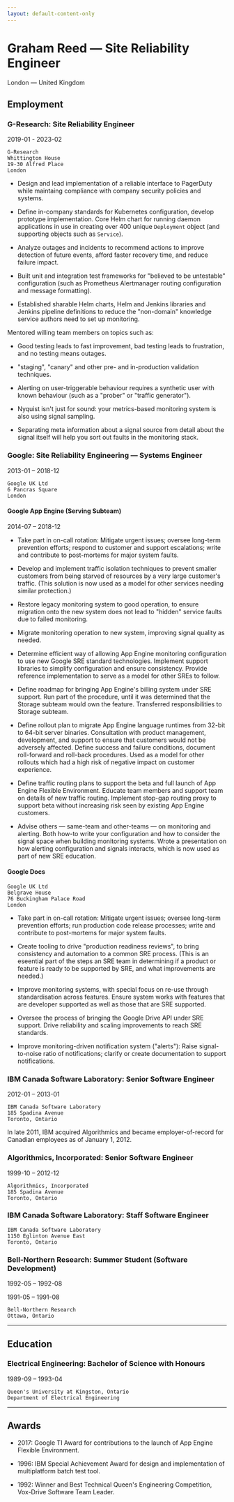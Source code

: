 ```yaml
---
layout: default-content-only
---
```

# Graham Reed &mdash; Site Reliability Engineer

London &mdash; United Kingdom

## Employment

### G-Research: Site Reliability Engineer

2019-01 - 2023-02

    G-Research
    Whittington House
    19-30 Alfred Place
    London

-   Design and lead implementation of a reliable interface to
    PagerDuty while maintaing compliance with company security
    policies and systems.

-   Define in-company standards for Kubernetes configuration, develop
    prototype implementation. Core Helm chart for running daemon
    applications in use in creating over 400 unique `Deployment` object
    (and supporting objects such as `Service`).

-   Analyze outages and incidents to recommend actions to improve
    detection of future events, afford faster recovery time, and
    reduce failure impact.

-   Built unit and integration test frameworks for "believed to be
    untestable" configuration (such as Prometheus Alertmanager routing
    configuration and message formatting).

-   Established sharable Helm charts, Helm and Jenkins libraries and
    Jenkins pipeline definitions to reduce the "non-domain" knowledge
    service authors need to set up monitoring.

Mentored willing team members on topics such as:

-   Good testing leads to fast improvement, bad testing leads to
    frustration, and no testing means outages.

-   "staging", "canary" and other pre- and in-production validation
    techniques.

-   Alerting on user-triggerable behaviour requires a synthetic user
    with known behaviour (such as a "prober" or "traffic generator").

-   Nyquist isn't just for sound: your metrics-based monitoring system
    is also using signal sampling.

-   Separating meta information about a signal source from detail
    about the signal itself will help you sort out faults in the
    monitoring stack.

### Google: Site Reliability Engineering &mdash; Systems Engineer

2013-01 &ndash; 2018-12

    Google UK Ltd
    6 Pancras Square
    London

#### Google App Engine (Serving Subteam)

2014-07 &ndash; 2018-12

-   Take part in on-call rotation: Mitigate urgent issues; oversee
    long-term prevention efforts; respond to customer and support
    escalations; write and contribute to post-mortems for major system
    faults.

-   Develop and implement traffic isolation techniques to prevent smaller
    customers from being starved of resources by a very large customer's
    traffic. (This solution is now used as a model for other services
    needing similar protection.)

-   Restore legacy monitoring system to good operation, to ensure
    migration onto the new system does not lead to "hidden" service faults
    due to failed monitoring.

-   Migrate monitoring operation to new system, improving signal quality
    as needed.

-   Determine efficient way of allowing App Engine monitoring
    configuration to use new Google SRE standard technologies. Implement
    support libraries to simplify configuration and ensure consistency.
    Provide reference implementation to serve as a model for other SREs to
    follow.

-   Define roadmap for bringing App Engine's billing system under SRE
    support. Run part of the procedure, until it was determined that the
    Storage subteam would own the feature. Transferred responsibilities to
    Storage subteam.

-   Define rollout plan to migrate App Engine language runtimes from
    32-bit to 64-bit server binaries. Consultation with product
    management, development, and support to ensure that customers would
    not be adversely affected. Define success and failure conditions,
    document roll-forward and roll-back procedures. Used as a model for
    other rollouts which had a high risk of negative impact on customer
    experience.

-   Define traffic routing plans to support the beta and full launch of
    App Engine Flexible Environment. Educate team members and support team
    on details of new traffic routing. Implement stop-gap routing proxy to
    support beta without increasing risk seen by existing App Engine
    customers.

-   Advise others &mdash; same-team and other-teams &mdash; on monitoring
    and alerting. Both how-to write your configuration and how to consider
    the signal space when building monitoring systems. Wrote a
    presentation on how alerting configuration and signals interacts,
    which is now used as part of new SRE education.

#### Google Docs

    Google UK Ltd
    Belgrave House
    76 Buckingham Palace Road
    London

-   Take part in on-call rotation: Mitigate urgent issues; oversee
    long-term prevention efforts; run production code release processes;
    write and contribute to post-mortems for major system faults.

-   Create tooling to drive "production readiness reviews", to bring
    consistency and automation to a common SRE process. (This is an
    eseential part of the steps an SRE team in determining if a product or
    feature is ready to be supported by SRE, and what improvements are
    needed.)

-   Improve monitoring systems, with special focus on re-use through
    standardisation across features. Ensure system works with features
    that are developer supported as well as those that are SRE supported.

-   Oversee the process of bringing the Google Drive API under SRE
    support. Drive reliability and scaling improvements to reach SRE
    standards.

-   Improve monitoring-driven notification system ("alerts"): Raise
    signal-to-noise ratio of notifications; clarify or create
    documentation to support notifications.

### IBM Canada Software Laboratory: Senior Software Engineer

2012-01 &ndash; 2013-01

    IBM Canada Software Laboratory
    185 Spadina Avenue
    Toronto, Ontario

In late 2011, IBM acquired Algorithmics and became employer-of-record for Canadian employees as of January 1, 2012.

### Algorithmics, Incorporated: Senior Software Engineer

1999-10 &ndash; 2012-12

    Algorithmics, Incorporated
    185 Spadina Avenue
    Toronto, Ontario

### IBM Canada Software Laboratory: Staff Software Engineer

    IBM Canada Software Laboratory
    1150 Eglinton Avenue East
    Toronto, Ontario

### Bell-Northern Research: Summer Student (Software Development)

1992-05 &ndash; 1992-08

1991-05 &ndash; 1991-08

    Bell-Northern Research
    Ottawa, Ontario

---

## Education

### Electrical Engineering: Bachelor of Science with Honours

1989-09 &ndash; 1993-04

    Queen's University at Kingston, Ontario
    Department of Electrical Engineering

---

## Awards

-   2017: Google TI Award for contributions to the launch of App Engine Flexible Environment.

-   1996: IBM Special Achievement Award for design and implementation of multiplatform batch test tool.

-   1992: Winner and Best Technical Queen's Engineering Competition, Vox-Drive Software Team Leader.
